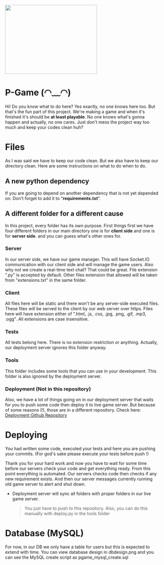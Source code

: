 <img src="https://i.ibb.co/Jn4Nyqf/cool.png" width="300" height="225"></img>

# P-Game (◠﹏◠)

Hi! Do you know what to do here? Yes exactly, no one knows here too. But that's the fun part of this project. We're making a game and when it's finished it's should be **at least playable**.
No one knows what's gonna happen and actually, no one cares. Just don't mess the project way too much and keep your codes clean huh?

# Files

As I was said we have to keep our code clean. But we also have to keep our directory clean. Here are some instructions on what to do when to do.

## A new python dependency

If you are going to depend on another dependency that is not yet depended on. Don't forget to add it to "**requirements.txt**".

## A different folder for a different cause

In this project, every folder has its own purpose. First things first we have four different folders in our main directory one is for **client side** and one is for **server side**.
and you can guess what's other ones for.

### Server

In our server side, we have our game manager. This will have Socket.IO communication with our client side and will manage the game users. Also why not we create a real-time text chat? That could be great. File extension ".py" is accepted by default. Other files extension that allowed will be taken from "extensions.txt" in the same folder.

### Client

All files here will be static and there won't be any server-side executed files. These files will be served to the client by our web server over https. Files here will have extension either of ".html, .js, .css, .jpg, .png, .gif, .mp3, .ogg".
All extensions are case insensitive.

### Tests

All tests belong here. There is no extension restriction or anything. Actually, our deployment server ignores this folder anyway.

### Tools

This folder includes some tools that you can use in your development. This folder is also ignored by the deployment server.

### Deployment (Not in this repository)

Also, we have a lot of things going on in our deployment server that waits for you to push some code then deploy it to live game server. But because of some reasons (!), those are in a different repository. Check here: [Deployment Github Repository](https://github.com/Nycrera/Deployment-pgame)

# Deploying

You had written some code, executed your tests and here you are pushing your commits.
(For god's sake please execute your tests before push !)

Thank you for your hard work and now you have to wait for some time before our servers check your code and get everything ready. From this point everything is automated.
Our servers checks code then checks if any new requirement exists. And then our server messages currently running old game server to alert and shut down.

- Deployment server will sync all folders with proper folders in our live game server.
  > You just have to push to this repository. Also, you can do this manually with deploy.py in the tools folder

# Database (MySQL)

For now, in our DB we only have a table for users but this is expected to extend with time.
You can view database design in dbdesign.png and you can see the MySQL create script as pgame_mysql_create.sql
